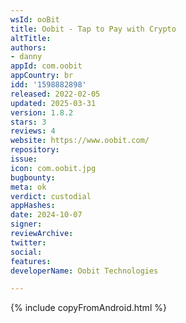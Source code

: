 ```yaml
---
wsId: ooBit
title: Oobit - Tap to Pay with Crypto
altTitle: 
authors:
- danny
appId: com.oobit
appCountry: br
idd: '1598882898'
released: 2022-02-05
updated: 2025-03-31
version: 1.8.2
stars: 3
reviews: 4
website: https://www.oobit.com/
repository: 
issue: 
icon: com.oobit.jpg
bugbounty: 
meta: ok
verdict: custodial
appHashes: 
date: 2024-10-07
signer: 
reviewArchive: 
twitter: 
social: 
features: 
developerName: Oobit Technologies

---
```


{% include copyFromAndroid.html %}